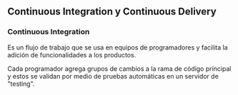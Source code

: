 <h2 align="left"> Continuous Integration y Continuous Delivery </h2>

<h3 align="left"> Continuous Integration </h3>
<p align="left">  Es un flujo de trabajo que se usa en equipos de programadores y facilita la adición de funcionalidades a los productos.

Cada programador agrega grupos de cambios a la rama de código principal y estos se validan por medio de pruebas automáticas en un servidor de "testing". </p>